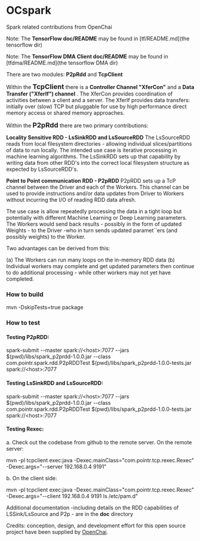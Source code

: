 # OCspark 
Spark related contributions from OpenChai

Note: The <b>TensorFlow doc/README</b> may be found in [tf/README.md](the tensorflow dir)

Note: The <b>TensorFlow DMA Client doc/README</b> may be found in [tfdma/README.md](the tensorflow DMA dir)

There are two modules:  <b>P2pRdd</b> and <b>TcpClient</b> 

Within the <b><font size="+1">TcpClient</font></b> there is a <b>Controller Channel "XferCon"</b> and a <b>Data Transfer ("XferIf") channel</b> . The XferCon provides coordination of activities between a client and a server.  The XferIf provides data transfers: initially over (slow) TCP but pluggable for use by high performance direct memory access or shared memory approaches.

Within the <b><font size="+1">P2pRdd</font></b> there are two primary contributions:  

<b>Locality Sensitive RDD - LsSinkRDD and LsSourceRDD</b>
The LsSourceRDD reads from local filesystem directories - allowing individual slices/partitions of data to run locally. The intended use case is iterative processing in machine learning algorithms.
The LsSinkRDD sets up that capability by writing data from other RDD's into the correct local filesystem structure as expected by LsSourceRDD's.

<b>Point to Point communication RDD - P2pRDD</b>
P2pRDD sets up a TcP channel between the Driver and each of the Workers. This channel can be used to provide instructions and/or data updates from Driver to Workers without incurring the I/O of reading RDD data afresh. 

The use case is allow repeatedly processing the data in a tight loop but potentially with different Machine Learning or Deep Learning parameters. The Workers would send back results - possibly in the form of updated Weights - to the Driver -who in turn sends updated paramet``ers (and possibly weights) to the Worker.  

Two advantages can be derived from this:

(a) The Workers can run many loops on the in-memory RDD data
(b) Individual workers may complete and get updated parameters then continue to do additional processing - while other workers may not yet have completed.


<h3> How to build</h3>
mvn -DskipTests=true package

<h3> How to test </h3>

<h4> Testing P2pRDD:</h4>

spark-submit --master spark://\<host\>:7077 --jars $(pwd)/libs/spark_p2prdd-1.0.0.jar --class com.pointr.spark.rdd.P2pRDDTest $(pwd)/libs/spark_p2prdd-1.0.0-tests.jar spark://\<host\>:7077

<h4>Testing LsSinkRDD and LsSourceRDD:</h4>

spark-submit --master spark://\<host\>:7077 --jars $(pwd)/libs/spark_p2prdd-1.0.0.jar --class com.pointr.spark.rdd.P2pRDDTest $(pwd)/libs/spark_p2prdd-1.0.0-tests.jar spark://\<host\>:7077

<h4>Testing Rexec:</h4>

a. Check out the codebase from github to the remote server. On the remote server:

mvn -pl tcpclient exec:java -Dexec.mainClass="com.pointr.tcp.rexec.Rexec" -Dexec.args="--server 192.168.0.4 9191"

b. On the client side:

mvn -pl tcpclient exec:java -Dexec.mainClass="com.pointr.tcp.rexec.Rexec" -Dexec.args="--client 192.168.0.4 9191 ls /etc/pam.d"


Additional documentation -including details on the RDD capabilities of LSSink/LsSource and P2p - are  in the <b>doc</b> directory


Credits: conception, design, and development effort for this open source project have been supplied by [OpenChai](http://openchai.org/).


